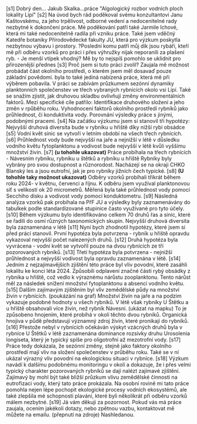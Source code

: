 [s1] Dobrý den... Jakub Skalka...práce "Algologický rozbor vodních ploch lokality Lipí"
[s2] Na úvod bych rád poděkoval svému konzultantovi Janu Kaštovskému, za jeho trpělivost, odborné vedení a nedocenitelné rady nezbytné k dokončení práce. 
Mé poděkování patří také Jarmile Ichové, která mi také nedocenitelně radila při vzniku práce.
Také jsem vděčný Katedře botaniky Přírodovědecké fakulty JU, která pro výzkum poskytla nezbytnou výbavu i prostory.
?Poslední komu patří můj dík jsou rybáři, kteří mě při odběru vzorků pro práci i přes výhružky nijak neporanili za plašení ryb. - Je menší vtípek vhodný? Mě by to nejspíš pomohlo se uklidnit pro přirozenější přednes
[s3] Proč jsem si tuto práci zvolil? Zaujala mě možnost probádat část okolního prostředí, o kterém jsem měl dosavaď pouze základní povědomí. byla to také jediná nabízená práce, která mě při výběrem pobavila.
V práci se zabívám průzkumem sezónní dynamiky planktonních společenstev ve třech vybraných rybnících okolo vsi Lipí. Také se snažím zjistit, jak druhovou skladbu ovlivňují změny environmentálních faktorů.
Mezi specifické cíle patřilo:
Identifikace druhového složení a jeho změn v rpůběhu roku.
Vyhodnocení faktorů okolního prostředí rybníků jako průhlednost, či konduktivita vody.
Porovnání výsledky práce s jinými, podobnými pracemi.
[s4] Na začátku výzkumu jsem si stanovil tři hypotézy:
Nejvyšší druhová diversita bude v rybníku u hřiště díky nižší rybí obsádce
[s5] Vodní květ sinic se vytvoří v letním období na všech třech rybnících.
[s6] Průhlednost vody bude nejvyšší na jaře a nejnižší v létě v důsledku vodního květu fytoplanktonu a vodivost bude nejvyšší v létě kvůli vyššímu množství živin.
[s7] **(u tohohle ukazovat)** Práce probíhala na třech rybnících - Návesním rybníku, rybníku u štětků a rybníku u hřiště 
Rybníky byly vybrány pro svou dostupnost a různorodost. Nacházejí se na okraji CHKO Blanský les a jsou eutrofní, jak je pro rybníky jižních čech typické.
[s8] **(U tohohle taky možnost ukazovat)** Odběry vzorků probíhali třikrát během roku 2024- v květnu, červenci a říjnu.
K odběru jsem využíval planktonovou síť s velikostí ok 20 micrometrů.
Měřená byla také průhlednost vody pomocí Secchiho disku a vodivost vody pomocí konduktometru.
[s9] Následná analýza vzorků pak probíhala na PřF JU a výsledky byly zaznamenávány do tabulkek podle standardizované stupinice často využívané pro tyto účely.
[s10] Během výzkumu bylo identifikováno celkem 70 druhů řas a sinic, které se řadili do osmi různých taxonomických skupin. Nejvyšší druhová diversita byla zaznamenána v létě
[s11] Nyní bych zhodnotil hypotézy, které jsem si před prácí stanovil.
První hypotéza byla potvrzena - rybník u hřiště opravdu vykazoval nejvyšší počet nalezených druhů.
[s12] Druhá hypotéza byla vyvrácena - vodní květ se vytvořil pouze na dvou rybnících ze tří pozorovaných rybníků.
[s13] Třetí hypotéza byla potvrzena - nejnižší průhlednost a nejvyšší vodivost byla opravdu zaznamenána v létě.
[s14] Jedním z nejzajímavějších zjištění této práce byl vliv povodní, které zasáhli lokalitu ke konci léta 2024. Způsobili odplavení značné části rybý obsádky z rybníka u hřiště, což vedlo k výraznému nárůstu zooplanktonu. Tento nárůst měl za následek snížení množství fytoplanktonu a absenci vodního květu.
[s15] Dalším zajímavým zjištěním byl vliv zemědělské půdy na množství živin v rybnících.
(poukázání na graf) Množství živin na jaře a na podzim vykazuje podobné hodnoty u všech rybníků. V létě však rybníky U Štětku a u hřiště obsahovali více živin, než rybník Návesní. (ukázat na mapku) To je způsobeno hnojením, které probíhá v okolí těchto dvou rybníků. Organická hnojiva v půdě představují významný zdroj živin, které pronikají do rybníků.
[s16] Přestože nebyl v rybnících očekáván výskyt vzácných druhů byla v rybníce U Štětků v létě zaznamenána dominance rozsivky druhu Urosolenia longiseta, který je typický spíše pro oligotrofní až mezotrofní vody.
[s17] Práce tedy dokázala, že sezónní změny, stejně jako faktory okolního prostředí mají vliv na složení společenstev v průběhu roku. 
Také se v ní ukázal výrazný vliv povodní na ekologickou situaci v rybníce.
[s18] Výzkum navádí k dalšímu podobnému monitoringu v okolí a dokazuje, že i přes velmi typický charakter pozorovaných rybníků se dají nalézt zajímavé zjištění.
Zajímavý by mohl být také bližší průzkum vlivu zemědělské činnosti na eutrofizaci vody, který tato práce prokázala.
Na osobní rovině mi tato práce pomohla nejen lépe pochopit ekologické procesy vodních ekosystémů, ale také zlepšila mé schopnosti plavání, které byli několikrát při odběru vzorků málem nezbytné.
[s19] Já vám děkuji za pozornost. Pokud vás má práce zaujala, ocením jakékoli dotazy, nebo zpětnou vazbu, kontaktovat mě můžete na emailu. (přepnutí na zdroje) Nashledanou.